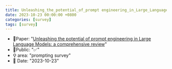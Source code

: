 ```yaml
---
title: Unleashing_the_potential_of_prompt engineering_in_Large_Language_Models__a_comprehensive_review
date: 2023-10-23 00:00:00 +0800
categories: [survey]
tags: [survey]
---
```


- 📙Paper: "[Unleashing the potential of prompt engineering in Large Language Models: a comprehensive review](https://www.semanticscholar.org/paper/Unleashing-the-potential-of-prompt-engineering-in-a-Chen-Zhang/595c8d39a6155354fd7d8f62a4441be5c82e68da)"
- 🔑Public: "✅"
- ⚲ area: "prompting survey"
- 📅 Date: "2023-10-23"
